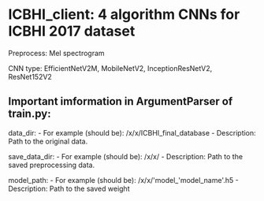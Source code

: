 # ICBHI_client: 4 algorithm CNNs for ICBHI 2017 dataset
Preprocess:  Mel spectrogram

CNN type: EfficientNetV2M, MobileNetV2, InceptionResNetV2, ResNet152V2

## Important imformation in ArgumentParser of train.py:
data_dir:
          - For example (should be): /x/x/ICBHI_final_database
          - Description: Path to the original data.
          
save_data_dir: 
               - For example (should be): /x/x/
               - Description: Path to the saved preprocessing data.
               
model_path: 
            - For example (should be): /x/x/'model_'model_name'.h5
            - Description: Path to the saved weight
               
